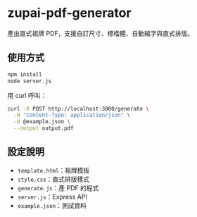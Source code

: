 # zupai-pdf-generator

產出直式祖牌 PDF，支援自訂尺寸、標楷體、自動縮字與直式排版。

## 使用方式

```bash
npm install
node server.js
```

用 curl 呼叫：

```bash
curl -X POST http://localhost:3000/generate \
  -H "Content-Type: application/json" \
  -d @example.json \
  --output output.pdf
```

## 設定說明

- `template.html`：祖牌模板
- `style.css`：直式排版樣式
- `generate.js`：產 PDF 的程式
- `server.js`：Express API
- `example.json`：測試資料